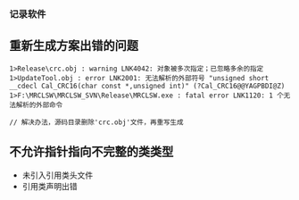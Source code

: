 ### 记录软件

## 重新生成方案出错的问题

```Shell
1>Release\crc.obj : warning LNK4042: 对象被多次指定；已忽略多余的指定
1>UpdateTool.obj : error LNK2001: 无法解析的外部符号 "unsigned short __cdecl Cal_CRC16(char const *,unsigned int)" (?Cal_CRC16@@YAGPBDI@Z)
1>F:\MRCLSW\MRCLSW_SVN\Release\MRCLSW.exe : fatal error LNK1120: 1 个无法解析的外部命令

// 解决办法，源码目录删除'crc.obj'文件，再重写生成
```

## 不允许指针指向不完整的类类型

* 未引入引用类头文件
* 引用类声明出错



